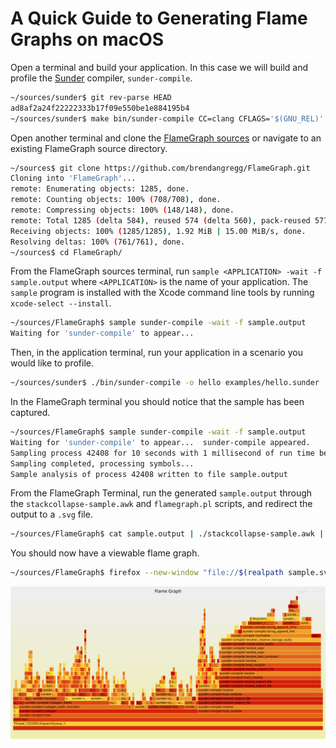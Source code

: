 A Quick Guide to Generating Flame Graphs on macOS
=================================================

Open a terminal and build your application. In this case we will build and
profile the [Sunder](https://github.com/ashn-dot-dev/sunder) compiler,
`sunder-compile`.

```sh
~/sources/sunder$ git rev-parse HEAD
ad8af2a24f22222333b17f09e550be1e884195b4
~/sources/sunder$ make bin/sunder-compile CC=clang CFLAGS='$(GNU_REL)' >/dev/null
```

Open another terminal and clone the [FlameGraph
sources](https://github.com/brendangregg/FlameGraph) or navigate to an existing
FlameGraph source directory.

```sh
~/sources$ git clone https://github.com/brendangregg/FlameGraph.git
Cloning into 'FlameGraph'...
remote: Enumerating objects: 1285, done.
remote: Counting objects: 100% (708/708), done.
remote: Compressing objects: 100% (148/148), done.
remote: Total 1285 (delta 584), reused 574 (delta 560), pack-reused 577
Receiving objects: 100% (1285/1285), 1.92 MiB | 15.00 MiB/s, done.
Resolving deltas: 100% (761/761), done.
~/sources$ cd FlameGraph/
```

From the FlameGraph sources terminal, run `sample <APPLICATION> -wait -f
sample.output` where `<APPLICATION>` is the name of your application. The
`sample` program is installed with the Xcode command line tools by running
`xcode-select --install`.

```sh
~/sources/FlameGraph$ sample sunder-compile -wait -f sample.output
Waiting for 'sunder-compile' to appear...
```

Then, in the application terminal, run your application in a scenario you would
like to profile.

```sh
~/sources/sunder$ ./bin/sunder-compile -o hello examples/hello.sunder
```

In the FlameGraph terminal you should notice that the sample has been captured.

```sh
~/sources/FlameGraph$ sample sunder-compile -wait -f sample.output
Waiting for 'sunder-compile' to appear...  sunder-compile appeared.
Sampling process 42408 for 10 seconds with 1 millisecond of run time between samples
Sampling completed, processing symbols...
Sample analysis of process 42408 written to file sample.output
```

From the FlameGraph Terminal, run the generated `sample.output` through the
`stackcollapse-sample.awk` and `flamegraph.pl` scripts, and redirect the output
to a `.svg` file.

```sh
~/sources/FlameGraph$ cat sample.output | ./stackcollapse-sample.awk | ./flamegraph.pl > sample.svg
```

You should now have a viewable flame graph.

```sh
~/sources/FlameGraph$ firefox --new-window "file://$(realpath sample.svg)"
```

<a href="2024-05-27-macos-flame-graphs/sample.svg"><img src="2024-05-27-macos-flame-graphs/sample.svg"></a>
